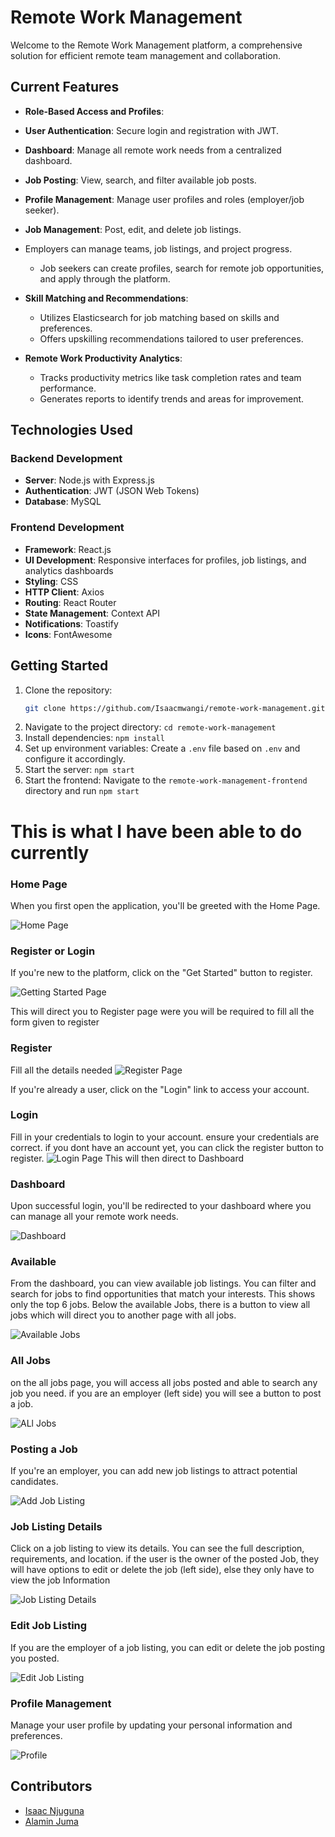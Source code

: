 # Remote Work Management
Welcome to the Remote Work Management platform, a comprehensive solution for efficient remote team management and collaboration.

## Current Features

- **Role-Based Access and Profiles**:
  
- **User Authentication**: Secure login and registration with JWT.
- **Dashboard**: Manage all remote work needs from a centralized dashboard.
- **Job Posting**: View, search, and filter available job posts.
- **Profile Management**: Manage user profiles and roles (employer/job seeker).
- **Job Management**: Post, edit, and delete job listings.

- Employers can manage teams, job listings, and project progress.
  - Job seekers can create profiles, search for remote job opportunities, and apply through the platform.


- **Skill Matching and Recommendations**:
  - Utilizes Elasticsearch for job matching based on skills and preferences.
  - Offers upskilling recommendations tailored to user preferences.

- **Remote Work Productivity Analytics**:
  - Tracks productivity metrics like task completion rates and team performance.
  - Generates reports to identify trends and areas for improvement.

## Technologies Used

### Backend Development
- **Server**: Node.js with Express.js
- **Authentication**: JWT (JSON Web Tokens)
- **Database**: MySQL

### Frontend Development
- **Framework**: React.js
- **UI Development**: Responsive interfaces for profiles, job listings, and analytics dashboards
- **Styling**: CSS
- **HTTP Client**: Axios
- **Routing**: React Router
- **State Management**: Context API
- **Notifications**: Toastify
- **Icons**: FontAwesome


## Getting Started

1. Clone the repository:
   ```bash
   git clone https://github.com/Isaacmwangi/remote-work-management.git

2. Navigate to the project directory: `cd remote-work-management`
3. Install dependencies: `npm install`
4. Set up environment variables: Create a `.env` file based on `.env` and configure it accordingly.
5. Start the server: `npm start`
6. Start the frontend: Navigate to the `remote-work-management-frontend` directory and run `npm start`

# This is what I have been able to do currently


### Home Page
When you first open the application, you'll be greeted with the Home Page.

![Home Page](./frontend/src/assets/Screenshot_Home.jpg)

### Register or Login
If you're new to the platform, click on the "Get Started" button to register.

![Getting Started Page](./frontend/src/assets/Screenshot_GetStarted1.jpg)

This will direct you to Register page were you will be required to fill all the form given to register

### Register
Fill all the details needed
![Register Page](./src/assets/Screenshot_registerPage.jpg)


If you're already a user, click on the "Login" link to access your account.

### Login
Fill in your credentials to login to your account. ensure your credentials are correct. if you dont have an account yet, you can click the register button to register.
![Login Page](./src/assets/Screenshot_loginPage.jpg)
This will then direct to Dashboard

### Dashboard
Upon successful login, you'll be redirected to your dashboard where you can manage all your remote work needs.

![Dashboard](./frontend/src/assets/Screenshot_Dashboard.jpg)

### Available
From the dashboard, you can view available job listings. You can filter and search for jobs to find opportunities that match your interests. This shows only the top 6 jobs. Below the available Jobs, there is a button to view all jobs which will direct you to another page with all jobs.

![Available Jobs](./frontend/src/assets/Screenshot_AvailableJobs.jpg)

### All Jobs
on the all jobs page, you will access all jobs posted and able to search any job you need. if you are an employer (left side) you will see a button to post a job.

![ALl Jobs](./frontend/src/assets/Screenshot_JobListings.jpg)

### Posting a Job
If you're an employer, you can add new job listings to attract potential candidates.

![Add Job Listing](./frontend/src/assets/Screenshot_AddJobListing.jpg)

### Job Listing Details
Click on a job listing to view its details. You can see the full description, requirements, and location. if the user is the owner of the posted Job, they will have options to edit or delete the job (left side), else they only have to view the job Information

![Job Listing Details](./frontend/src/assets/Screenshot_JobListingDetails.jpg)

### Edit Job Listing
If you are the employer of a job listing, you can edit or delete the job posting you posted.

![Edit Job Listing](./frontend/src/assets/Screenshot_EditJobListing.jpg)

### Profile Management
Manage your user profile by updating your personal information and preferences.

![Profile](./frontend/src/assets/Screenshot_Profile.jpg)


## Contributors

- [Isaac Njuguna](https://github.com/Isaacmwangi)
- [Alamin Juma](https://github.com/alamin-juma)


